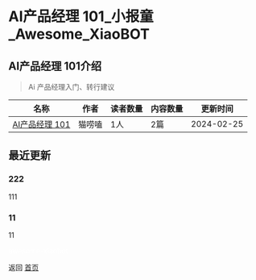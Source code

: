 # AI产品经理 101_小报童_Awesome_XiaoBOT

## AI产品经理 101介绍
> Ai 产品经理入门、转行建议  
  


|名称|作者|读者数量|内容数量|更新时间|
|---|---|---|---|---|
|[AI产品经理 101](https://xiaobot.net/p/aipm101?refer=0b133df9-27dc-423b-8101-639049001c13)|猫唠嗑|1人|2篇|2024-02-25|

## 最近更新
### 222

111

### 11

11


<a href="https://github.com/Reno9527/awesome-xiaobot" style="color: white; text-decoration: none;">awesome-xiaobot</a>

返回 [首页](../README.md)
